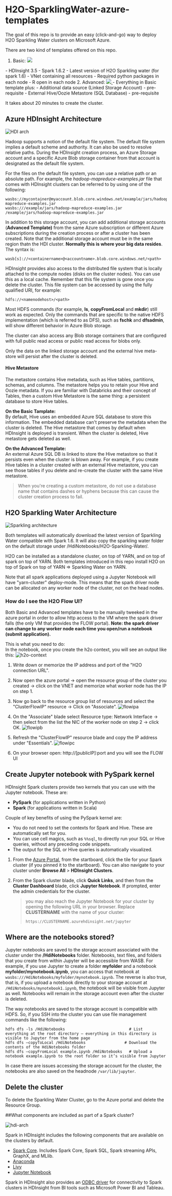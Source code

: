 # H2O-SparklingWater-azure-templates

The goal of this repo is to provide an easy (click-and-go) way to deploy H2O Sparkling Water clusters on Microsoft Azure.

There are two kind of templates offered on this repo.

1. Basic: <a href="https://portal.azure.com/#create/Microsoft.Template/uri/https%3A%2F%2Fraw.githubusercontent.com%2Fpablomarin%2FSparklingWater-azure-template%2Fmaster%2Fazuredeploy-basic.json" target="_blank">
    <img src="http://azuredeploy.net/deploybutton.png"/>
</a>
	- HDInsight 3.5
	- Spark 1.6.2
	- Latest version of H2O Sparkling water (for spark 1.6)
	- VNet containing all resources
	- Required python packages in each node
	- R open in each node
2. Advanced: <a href="https://portal.azure.com/#create/Microsoft.Template/uri/https%3A%2F%2Fraw.githubusercontent.com%2Fpablomarin%2FSparklingWater-azure-template%2Fmaster%2Fazuredeploy-advanced.json" target="_blank">
    <img src="http://azuredeploy.net/deploybutton.png"/>
</a>
	- Everything in Basic template plus:
	- Additional data source (Linked Storage Account) - pre-requisite
	- External Hive/Oozie Metastore (SQL Database) - pre-requisite
	
It takes about 20 minutes to create the cluster.


## Azure HDInsight Architecture

![HDI arch](https://acom.azurecomcdn.net/80C57D/cdn/mediahandler/docarticles/dpsmedia-prod/azure.microsoft.com/en-us/documentation/articles/hdinsight-hadoop-use-blob-storage/20160913101040/hdi.wasb.arch.png)

Hadoop supports a notion of the default file system. The default file system implies a default scheme and authority. It can also be used to resolve relative paths. During the HDInsight creation process, an Azure Storage account and a specific Azure Blob storage container from that account is designated as the default file system.

For the files on the default file system, you can use a relative path or an absolute path. For example, the *hadoop-mapreduce-examples.jar* file that comes with HDInsight clusters can be referred to by using one of the following:

	wasbs://mycontainer@myaccount.blob.core.windows.net/example/jars/hadoop-mapreduce-examples.jar
	wasbs:///example/jars/hadoop-mapreduce-examples.jar
	/example/jars/hadoop-mapreduce-examples.jar

In addition to this storage account, you can add additional storage accounts (<b>Advanced Template)</b> from the same Azure subscription or different Azure subscriptions during the creation process or after a cluster has been created. Note that the additional storage account must be in the same region thatn the HDI cluster. <b>Normally this is where your big data resides</b>. The syntax is:

	wasb[s]://<containername>@<accountname>.blob.core.windows.net/<path>
	
HDInsight provides  also access to the distributed file system that is locally attached to the compute nodes (disks on the cluster nodes). You can use this as a local cache. Remember that this file system is gone once you delete the cluster. This file system can be accessed by using the fully qualified URI, for example:

	hdfs://<namenodehost>/<path>
	
Most HDFS commands (for example, <b>ls</b>, <b>copyFromLocal</b> and <b>mkdir</b>) still work as expected. Only the commands that are specific to the native HDFS implementation (which is referred to as DFS), such as <b>fschk</b> and <b>dfsadmin</b>, will show different behavior in Azure Blob storage.

The cluster can also access any Blob storage containers that are configured with full public read access or public read access for blobs only.

Only the data on the linked storage account and the external hive meta-store will persist after the cluster is deleted. 

#### Hive Metastore

The metastore contains Hive metadata, such as Hive tables, partitions, schemas, and columns. The metastore helps you to retain your Hive and Oozie metadata. If you are familiar with Databricks and their concept of Tables, then a custom Hive Metastore is the same thing: a persistent database to store Hive tables.

<b>On the Basic Tamplate: </b> <br>
By default, Hive uses an embedded Azure SQL database to store this information. The embedded database can't preserve the metadata when the cluster is deleted. The Hive metastore that comes by default when HDInsight is deployed is transient. When the cluster is deleted, Hive metastore gets deleted as well. 

<b>On the Advanced Template: </b> <br>
An external Azure SQL DB is linked to store the Hive metastore so that it persists even when the cluster is blown away.  For example, if you create Hive tables in a cluster created with an external Hive metastore, you can see those tables if you delete and re-create the cluster with the same Hive metastore.

> When you're creating a custom metastore, do not use a database name that contains dashes or hyphens because this can cause the cluster creation process to fail.

## H2O Sparkling Water Architecture

![Sparkling architecture](http://www.ibmbigdatahub.com/sites/default/files/quality_of_life_fig_1.jpg)

Both templates will automatically download the latest version of Sparkling Water compatible with Spark 1.6.
It will also copy the sparkling water folder on the default storage under /HdiNotebooks/H2O-Sparkling-Water/.

H2O can be installed as a standalone cluster, on top of YARN, and on top of spark on top of YARN.
Both templates introduced in this repo install H2O on top of Spark on top of YARN => Sparkling Water on YARN.

Note that all spark applications deployed using a Jupyter Notebook will have "yarn-cluster" deploy-mode. This means that the spark driver node can be allocated on any worker node of the cluster, not on the head nodes.

### How do I see the H2O Flow UI?

Both Basic and Advanced templates have to be manually tweeked in the azure portal in order to allow http access to the VM where the spark driver falls (the only VM that provides the FLOW portal). <b>Note: the spark driver can change to any worker node each time you open/run a notebook (submit application).</b>

This is what you need to do:<br>
In the notebook, once you create the h2o context, you will see an output like this:
![h2o-context](./images/h2ocontext.png)

1. Write down or memorize the IP address and port of the "H2O connection URL".

2. Now open the azure portal -> open the resource group of the cluster you created -> click on the VNET and memorize what worker node has the IP on step 1.

3. Now go back to the resource group list of resources and select the "ClusterFlowIP" resource -> Click on "Associate".
![flowipa](./images/flowipA.png)

4. On the "Associate" blade select Resource type: Network Interface -> then select from the list the NIC of the worker node on step 2 -> click OK.
![flowipb](./images/flowipB.png)

5. Refresh the "ClusterFlowIP" resource blade and copy the IP address under "Essentials".
![flowipc](./images/flowipC.png)

6. On your browser open: http://[publicIP]:port  and you will see the FLOW UI


## Create Jupyter notebook with PySpark kernel 

HDInsight Spark clusters provide two kernels that you can use with the Jupyter notebook. These are:

* **PySpark** (for applications written in Python)
* **Spark** (for applications written in Scala)

Couple of key benefits of using the PySpark kernel are:

* You do not need to set the contexts for Spark and Hive. These are automatically set for you.
* You can use cell magics, such as `%%sql`, to directly run your SQL or Hive queries, without any preceding code snippets.
* The output for the SQL or Hive queries is automatically visualized.


1. From the [Azure Portal](https://portal.azure.com/), from the startboard, click the tile for your Spark cluster (if you pinned it to the startboard). You can also navigate to your cluster under **Browse All** > **HDInsight Clusters**.   

2. From the Spark cluster blade, click **Quick Links**, and then from the **Cluster Dashboard** blade, click **Jupyter Notebook**. If prompted, enter the admin credentials for the cluster.

	> you may also reach the Jupyter Notebook for your cluster by opening the following URL in your browser. Replace __CLUSTERNAME__ with the name of your cluster:
	>
	> `https://CLUSTERNAME.azurehdinsight.net/jupyter`


## Where are the notebooks stored?

Jupyter notebooks are saved to the storage account associated with the cluster under the **/HdiNotebooks** folder.  Notebooks, text files, and folders that you create from within Jupyter will be accessible from WASB.  For example, if you use Jupyter to create a folder **myfolder** and a notebook **myfolder/mynotebook.ipynb**, you can access that notebook at `wasbs:///HdiNotebooks/myfolder/mynotebook.ipynb`.  The reverse is also true, that is, if you upload a notebook directly to your storage account at `/HdiNotebooks/mynotebook1.ipynb`, the notebook will be visible from Jupyter as well.  Notebooks will remain in the storage account even after the cluster is deleted.

The way notebooks are saved to the storage account is compatible with HDFS. So, if you SSH into the cluster you can use file management commands like the following:

	hdfs dfs -ls /HdiNotebooks             				  # List everything at the root directory – everything in this directory is visible to Jupyter from the home page
	hdfs dfs –copyToLocal /HdiNotebooks    				# Download the contents of the HdiNotebooks folder
	hdfs dfs –copyFromLocal example.ipynb /HdiNotebooks   # Upload a notebook example.ipynb to the root folder so it’s visible from Jupyter


In case there are issues accessing the storage account for the cluster, the notebooks are also saved on the headnode `/var/lib/jupyter`.



## Delete the cluster

To delete the Sparkling Water Cluster, go to the Azure portal and delete the Resource Group.



##<a name="next-steps"></a>What components are included as part of a Spark cluster?

![hdi-arch](https://github.com/pablomarin/SparklingWater-azure-template-work-in-progress-/blob/master/images/hdi-arch.png?raw=true)

Spark in HDInsight includes the following components that are available on the clusters by default.

- [Spark Core](https://spark.apache.org/docs/1.5.1/). Includes Spark Core, Spark SQL, Spark streaming APIs, GraphX, and MLlib.
- [Anaconda](http://docs.continuum.io/anaconda/)
- [Livy](https://github.com/cloudera/hue/tree/master/apps/spark/java#welcome-to-livy-the-rest-spark-server)
- [Jupyter Notebook](https://jupyter.org)

Spark in HDInsight also provides an [ODBC driver](http://go.microsoft.com/fwlink/?LinkId=616229) for connectivity to Spark clusters in HDInsight from BI tools such as Microsoft Power BI and Tableau.

